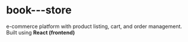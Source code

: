 # book---store
 e-commerce platform with product listing, cart, and order management.   Built using **React (frontend)** 
